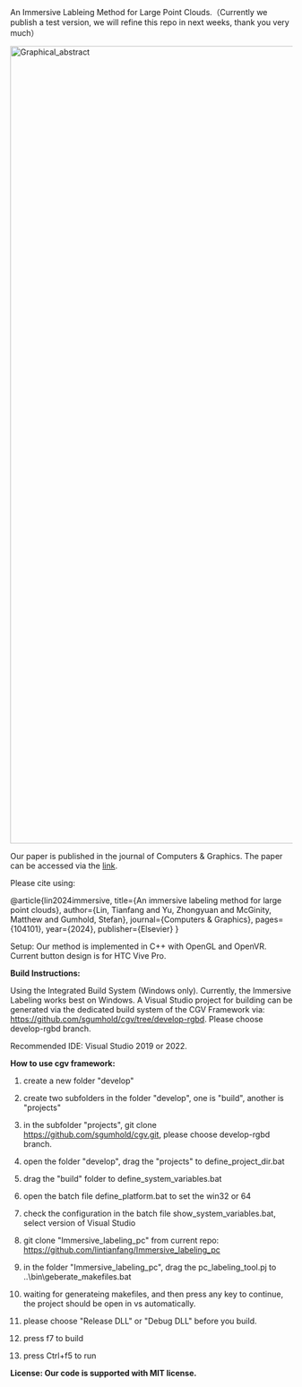 An Immersive Lableing Method for Large Point Clouds.（Currently we publish a test version, we will refine this repo in next weeks, thank you very much）

<img width="1424" alt="Graphical_abstract" src="https://github.com/user-attachments/assets/e60ef5e1-9d7f-4328-a0c6-1289a146684a">


Our paper is published in the journal of Computers & Graphics. The paper can be accessed via the [link](https://www.sciencedirect.com/science/article/pii/S009784932400236X).

Please cite using:

@article{lin2024immersive,
  title={An immersive labeling method for large point clouds},
  author={Lin, Tianfang and Yu, Zhongyuan and McGinity, Matthew and Gumhold, Stefan},
  journal={Computers \& Graphics},
  pages={104101},
  year={2024},
  publisher={Elsevier}
}

Setup: Our method is implemented in C++ with OpenGL and OpenVR. Current button design is for HTC Vive Pro.

**Build Instructions:**

Using the Integrated Build System (Windows only). Currently, the Immersive Labeling works best on Windows. A Visual Studio project for building can be generated via the dedicated build system of the CGV Framework via: https://github.com/sgumhold/cgv/tree/develop-rgbd. Please choose develop-rgbd branch.

Recommended IDE: Visual Studio 2019 or 2022.

**How to use cgv framework:**
1. create a new folder "develop"
2. create two subfolders in the folder "develop", one is "build", another is "projects"
3. in the subfolder "projects", git clone https://github.com/sgumhold/cgv.git, please choose develop-rgbd branch.
4. open the folder "develop", drag the "projects" to define_project_dir.bat
5. drag the "build" folder to define_system_variables.bat
6. open the batch file define_platform.bat to set the win32 or 64
7. check the configuration in the batch file show_system_variables.bat, select version of Visual Studio

8. git clone "Immersive_labeling_pc" from current repo: https://github.com/lintianfang/Immersive_labeling_pc
9. in the folder "Immersive_labeling_pc", drag the pc_labeling_tool.pj to ..\bin\geberate_makefiles.bat
10. waiting for generateing makefiles, and then press any key to continue, the project should be open in vs automatically.
11. please choose "Release DLL" or "Debug DLL" before you build.
12. press f7 to build
13. press Ctrl+f5 to run

**License: Our code is supported with MIT license.**

